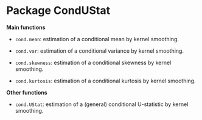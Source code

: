 

Package CondUStat
===================


**Main functions**

* `cond.mean`: estimation of a conditional mean by kernel smoothing.

* `cond.var`: estimation of a conditional variance by kernel smoothing.

* `cond.skewness`: estimation of a conditional skewness by kernel smoothing.

* `cond.kurtosis`: estimation of a conditional kurtosis by kernel smoothing.


**Other functions**

* `cond.UStat`: estimation of a (general) conditional U-statistic by kernel smoothing.

